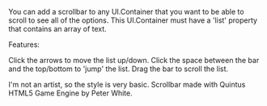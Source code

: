 You can add a scrollbar to any UI.Container that you want to be able to scroll to see all of the options.
This UI.Container must have a 'list' property that contains an array of text.

Features:

Click the arrows to move the list up/down.
Click the space between the bar and the top/bottom to 'jump' the list.
Drag the bar to scroll the list.


I'm not an artist, so the style is very basic.
Scrollbar made with Quintus HTML5 Game Engine by Peter White.
